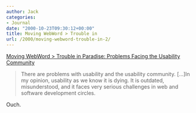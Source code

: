 ```yaml
---
author: Jack
categories:
- Journal
date: "2000-10-23T09:30:12+00:00"
title: Moving WebWord > Trouble in
url: /2000/moving-webword-trouble-in-2/
---
```


[Moving WebWord > Trouble in Paradise: Problems Facing the Usability Community][1]



> There are problems with usability and the usability community. [&#8230;]In my opinion, usability as we know it is dying. It is outdated, misunderstood, and it faces very serious challenges in web and software development circles.

  
> 

Ouch.

 [1]: http://www.webword.com/moving/death.html